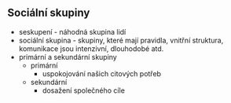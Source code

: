 ## Sociální skupiny
- seskupení - náhodná skupina lidí
- sociální skupina - skupiny, které mají  pravidla, vnitřní struktura, komunikace jsou intenzivní, dlouhodobé atd.
- primární a sekundární skupiny
  - primární
    - uspokojování našich citových potřeb
  - sekundární
    - dosažení společného cíle
